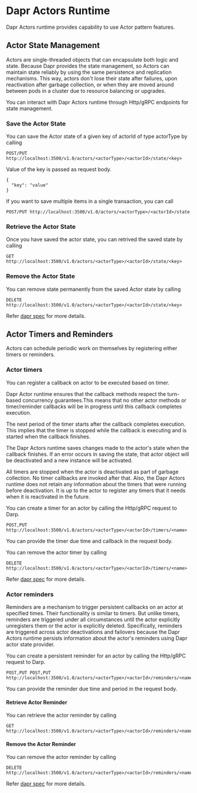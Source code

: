# Dapr Actors Runtime 

Dapr Actors runtime provides capability to use Actor pattern features.

## Actor State Management
 Actors are single-threaded objects that can encapsulate both logic and state. Because Dapr provides the state management, so Actors can maintain state reliably by using the same persistence and replication mechanisms. This way, actors don't lose their state after failures, upon reactivation after garbage collection, or when they are moved around between pods in a cluster due to resource balancing or upgrades.

 You can interact with Dapr Actors runtime through Http/gRPC endpoints for state management.

 ### Save the Actor State

You can save the Actor state of a given key of actorId of type actorType by calling

```
POST/PUT http://localhost:3500/v1.0/actors/<actorType>/<actorId>/state/<key>
```

Value of the key is passed as request body.

```
{
  "key": "value"
}
```

If you want to save multiple items in a single transaction, you can call 

```
POST/PUT http://localhost:3500/v1.0/actors/<actorType>/<actorId>/state
```

### Retrieve the Actor State

Once you have saved the actor state, you can retrived the saved state by calling 

```
GET http://localhost:3500/v1.0/actors/<actorType>/<actorId>/state/<key>
```

### Remove the Actor State

You can remove state permanently from the saved Actor state by calling

```
DELETE http://localhost:3500/v1.0/actors/<actorType>/<actorId>/state/<key>
```

Refer [dapr spec](/dapr/spec/blob/master/actors.md) for more details.

## Actor Timers and Reminders
Actors can schedule periodic work on themselves by registering either timers or reminders.

### Actor timers

You can register a callback on actor to be executed based on 
timer.

Dapr Actor runtime ensures that the callback methods respect the turn-based concurrency guarantees.This means that no other actor methods or timer/reminder callbacks will be in progress until this callback completes execution.

The next period of the timer starts after the callback completes execution. This implies that the timer is stopped while the callback is executing and is started when the callback finishes.

The Dapr Actors runtime saves changes made to the actor's state when the callback finishes. If an error occurs in saving the state, that actor object will be deactivated and a new instance will be activated.

All timers are stopped when the actor is deactivated as part of garbage collection. No timer callbacks are invoked after that. Also, the Dapr Actors runtime does not retain any information about the timers that were running before deactivation. It is up to the actor to register any timers that it needs when it is reactivated in the future.

You can create a timer for an actor by calling the Http/gRPC request to Darp.

```
POST,PUT http://localhost:3500/v1.0/actors/<actorType>/<actorId>/timers/<name>
```

You can provide the timer due time and callback in the request body.

You can remove the actor timer  by calling

```
DELETE http://localhost:3500/v1.0/actors/<actorType>/<actorId>/timers/<name>
```

Refer [dapr spec](/dapr/spec/blob/master/actors.md) for more details.

### Actor reminders

Reminders are a mechanism to trigger persistent callbacks on an actor at specified times. Their functionality is similar to timers. But unlike timers, reminders are triggered under all circumstances until the actor explicitly unregisters them or the actor is explicitly deleted. Specifically, reminders are triggered across actor deactivations and failovers because the Dapr Actors runtime persists information about the actor's reminders using Dapr actor state provider. 

You can create a persistent reminder for an actor by calling the Http/gRPC request to Darp.

```
POST,PUT POST,PUT http://localhost:3500/v1.0/actors/<actorType>/<actorId>/reminders/<name>
```

You can provide the reminder due time and period in the request body.

#### Retrieve Actor Reminder

You can retrieve the actor reminder by calling

```
GET http://localhost:3500/v1.0/actors/<actorType>/<actorId>/reminders/<name>
```

#### Remove the Actor Reminder

You can remove the actor reminder by calling

```
DELETE http://localhost:3500/v1.0/actors/<actorType>/<actorId>/reminders/<name>
```

Refer [dapr spec](/dapr/spec/blob/master/actors.md) for more details.








